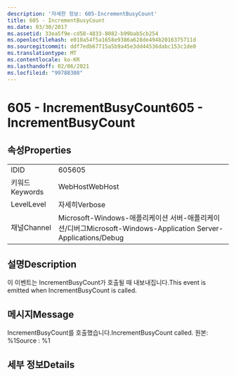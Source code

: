 ```yaml
---
description: '자세한 정보: 605-IncrementBusyCount'
title: 605 - IncrementBusyCount
ms.date: 03/30/2017
ms.assetid: 33ea5f9e-cd58-4833-8082-b99bab5cb254
ms.openlocfilehash: e010a54f5a1658e9386a628de494b2016375711d
ms.sourcegitcommit: ddf7edb67715a5b9a45e3dd44536dabc153c1de0
ms.translationtype: MT
ms.contentlocale: ko-KR
ms.lasthandoff: 02/06/2021
ms.locfileid: "99788308"
---
```

# <a name="605---incrementbusycount"></a><span data-ttu-id="15e8a-103">605 - IncrementBusyCount</span><span class="sxs-lookup"><span data-stu-id="15e8a-103">605 - IncrementBusyCount</span></span>

## <a name="properties"></a><span data-ttu-id="15e8a-104">속성</span><span class="sxs-lookup"><span data-stu-id="15e8a-104">Properties</span></span>  
  
|||  
|-|-|  
|<span data-ttu-id="15e8a-105">ID</span><span class="sxs-lookup"><span data-stu-id="15e8a-105">ID</span></span>|<span data-ttu-id="15e8a-106">605</span><span class="sxs-lookup"><span data-stu-id="15e8a-106">605</span></span>|  
|<span data-ttu-id="15e8a-107">키워드</span><span class="sxs-lookup"><span data-stu-id="15e8a-107">Keywords</span></span>|<span data-ttu-id="15e8a-108">WebHost</span><span class="sxs-lookup"><span data-stu-id="15e8a-108">WebHost</span></span>|  
|<span data-ttu-id="15e8a-109">Level</span><span class="sxs-lookup"><span data-stu-id="15e8a-109">Level</span></span>|<span data-ttu-id="15e8a-110">자세히</span><span class="sxs-lookup"><span data-stu-id="15e8a-110">Verbose</span></span>|  
|<span data-ttu-id="15e8a-111">채널</span><span class="sxs-lookup"><span data-stu-id="15e8a-111">Channel</span></span>|<span data-ttu-id="15e8a-112">Microsoft-Windows-애플리케이션 서버-애플리케이션/디버그</span><span class="sxs-lookup"><span data-stu-id="15e8a-112">Microsoft-Windows-Application Server-Applications/Debug</span></span>|  
  
## <a name="description"></a><span data-ttu-id="15e8a-113">설명</span><span class="sxs-lookup"><span data-stu-id="15e8a-113">Description</span></span>  

 <span data-ttu-id="15e8a-114">이 이벤트는 IncrementBusyCount가 호출될 때 내보내집니다.</span><span class="sxs-lookup"><span data-stu-id="15e8a-114">This event is emitted when IncrementBusyCount is called.</span></span>  
  
## <a name="message"></a><span data-ttu-id="15e8a-115">메시지</span><span class="sxs-lookup"><span data-stu-id="15e8a-115">Message</span></span>  

 <span data-ttu-id="15e8a-116">IncrementBusyCount를 호출했습니다.</span><span class="sxs-lookup"><span data-stu-id="15e8a-116">IncrementBusyCount called.</span></span> <span data-ttu-id="15e8a-117">원본: %1</span><span class="sxs-lookup"><span data-stu-id="15e8a-117">Source : %1</span></span>  
  
## <a name="details"></a><span data-ttu-id="15e8a-118">세부 정보</span><span class="sxs-lookup"><span data-stu-id="15e8a-118">Details</span></span>
